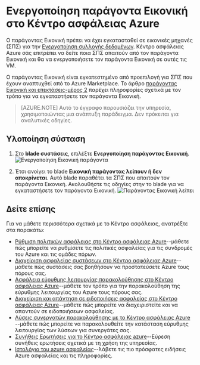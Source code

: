<properties
   pageTitle="Ενεργοποίηση παράγοντα Εικονική στο Κέντρο ασφάλειας Azure | Microsoft Azure"
   description="Αυτό το έγγραφο δείχνει πώς μπορείτε να υλοποιήσετε το Κέντρο ασφάλειας Azure σύσταση **Ενεργοποίηση παράγοντας Εικονική**."
   services="security-center"
   documentationCenter="na"
   authors="TerryLanfear"
   manager="MBaldwin"
   editor=""/>

<tags
   ms.service="security-center"
   ms.devlang="na"
   ms.topic="article"
   ms.tgt_pltfrm="na"
   ms.workload="na"
   ms.date="10/17/2016"
   ms.author="terrylan"/>

# <a name="enable-vm-agent-in-azure-security-center"></a>Ενεργοποίηση παράγοντα Εικονική στο Κέντρο ασφάλειας Azure

Ο παράγοντας Εικονική πρέπει να έχει εγκατασταθεί σε εικονικές μηχανές (ΣΠΣ) για την [Ενεργοποίηση συλλογής δεδομένων](security-center-enable-data-collection.md).  Κέντρο ασφάλειας Azure σάς επιτρέπει να δείτε ποια ΣΠΣ απαιτούν από τον παράγοντα Εικονική και θα να ενεργοποιήσετε τον παράγοντα Εικονική σε αυτές τις VM.

Ο παράγοντας Εικονική είναι εγκατεστημένο από προεπιλογή για ΣΠΣ που έχουν αναπτυχθεί από το Azure Marketplace. Το άρθρο [παράγοντας Εικονική και επεκτάσεις-μέρος 2](https://azure.microsoft.com/blog/vm-agent-and-extensions-part-2/) παρέχει πληροφορίες σχετικά με τον τρόπο για να εγκαταστήσετε τον παράγοντα Εικονική.


> [AZURE.NOTE] Αυτό το έγγραφο παρουσιάζει την υπηρεσία, χρησιμοποιώντας μια ανάπτυξη παράδειγμα. Δεν πρόκειται για αναλυτικές οδηγίες.

## <a name="implement-the-recommendation"></a>Υλοποίηση σύσταση

1. Στο **blade συστάσεις**, επιλέξτε **Ενεργοποίηση παράγοντας Εικονική**.
![Ενεργοποίηση Εικονική παράγοντα][1]

2. Έτσι ανοίγει το blade **Εικονική παράγοντας λείπουν ή δεν αποκρίνεται**. Αυτό blade παραθέτει τα ΣΠΣ που απαιτούν τον παράγοντα Εικονική. Ακολουθήστε τις οδηγίες στην το blade για να εγκαταστήσετε τον παράγοντα Εικονική.
![Παράγοντας Εικονική λείπει][2]

## <a name="see-also"></a>Δείτε επίσης

Για να μάθετε περισσότερα σχετικά με το Κέντρο ασφάλειας, ανατρέξτε στα παρακάτω:

- [Ρύθμιση πολιτικών ασφάλειας στο Κέντρο ασφάλειας Azure](security-center-policies.md)--μάθετε πώς μπορείτε να ρυθμίσετε τις πολιτικές ασφαλείας για τις συνδρομές του Azure και τις ομάδες πόρων.
- [Διαχείριση ασφαλείας συστάσεων στο Κέντρο ασφάλειας Azure](security-center-recommendations.md)--μάθετε πώς συστάσεις σας βοηθήσουν να προστατεύσετε Azure τους πόρους σας.
- [Ασφάλεια εύρυθμης λειτουργίας παρακολούθησης στο Κέντρο ασφάλειας Azure](security-center-monitoring.md)--μάθετε τον τρόπο για την παρακολούθηση της εύρυθμης λειτουργίας του Azure τους πόρους σας.
- [Διαχείριση και απάντηση σε ειδοποιήσεις ασφαλείας στο Κέντρο ασφάλειας Azure](security-center-managing-and-responding-alerts.md)--μάθετε πώς μπορείτε να διαχειριστείτε και να απαντούν σε ειδοποιήσεων ασφαλείας.
- [Λύσεις συνεργατών παρακολούθησης με το Κέντρο ασφάλειας Azure](security-center-partner-solutions.md) --μάθετε πώς μπορείτε να παρακολουθείτε την κατάσταση εύρυθμης λειτουργίας των λύσεων για συνεργάτες σας.
- [Συνήθεις Ερωτήσεις για το Κέντρο ασφάλειας azure](security-center-faq.md)--Εύρεση συνήθεις ερωτήσεις σχετικά με τη χρήση της υπηρεσίας.
- [Ιστολόγιο του azure ασφαλείας](http://blogs.msdn.com/b/azuresecurity/)--λάβετε τις πιο πρόσφατες ειδήσεις Azure ασφαλείας και τις πληροφορίες.

<!--Image references-->
[1]: ./media/security-center-enable-vm-agent/enable-vm-agent.png
[2]: ./media/security-center-enable-vm-agent/vm-agent-is-missing.png
